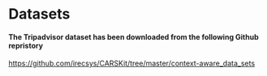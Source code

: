 # Datasets
#### The Tripadvisor dataset has been downloaded from the following Github repristory 
https://github.com/irecsys/CARSKit/tree/master/context-aware_data_sets
